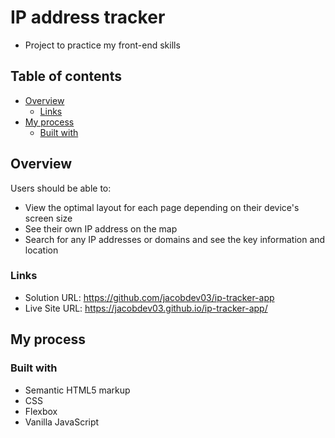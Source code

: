 # IP address tracker

- Project to practice my front-end skills

## Table of contents

- [Overview](#overview)
  - [Links](#links)
- [My process](#my-process)
  - [Built with](#built-with)

## Overview

Users should be able to:

- View the optimal layout for each page depending on their device's screen size
- See their own IP address on the map
- Search for any IP addresses or domains and see the key information and location

### Links

- Solution URL: https://github.com/jacobdev03/ip-tracker-app
- Live Site URL: https://jacobdev03.github.io/ip-tracker-app/

## My process

### Built with

- Semantic HTML5 markup
- CSS
- Flexbox
- Vanilla JavaScript
